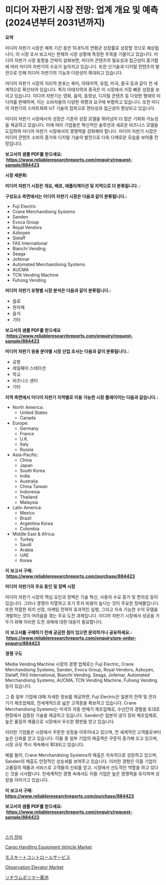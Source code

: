 <p><h1>미디어 자판기 시장 전망: 업계 개요 및 예측 (2024년부터 2031년까지)</h1></p><p><strong>요약</strong></p>
<p><p>미디어 자판기 시장은 예측 기간 동안 10.8%의 연평균 성장률로 성장할 것으로 예상됩니다. 이 시장 조사 보고서는 현재의 시장 상황에 특정한 주목을 기울이고 있습니다. 미디어 자판기 시장 동향을 간략히 살펴보면, 미디어 콘텐츠의 필요성과 접근성이 증가함에 따라 미디어 자판기의 수요가 높아지고 있습니다. 또한 신기술과 디지털 컨텐츠의 발전으로 인해 미디어 자판기의 기능과 다양성이 확대되고 있습니다.</p><p>미디어 자판기 시장의 지리적 분포는 북미, 아태지역, 유럽, 미국, 중국 등과 같이 전 세계적으로 확산되어 있습니다. 특히 아태지역과 중국은 이 시장에서 가장 빠른 성장을 보이고 있습니다. 미디어 자판기는 영화, 음악, 동영상, 디지털 콘텐츠 등 다양한 형태의 미디어를 판매하며, 이는 소비자들의 다양한 취향과 요구에 부합하고 있습니다. 또한 미디어 자판기의 스마트화와 IoT 기술의 접목으로 편리성과 접근성이 향상되고 있습니다.</p><p>미디어 자판기 시장에서의 성장은 기존의 성장 모델을 뛰어넘어 더 많은 기회와 가능성을 제공하고 있습니다. 이에 따라 기업들은 혁신적인 솔루션과 새로운 비즈니스 모델을 도입하여 미디어 자판기 시장에서의 경쟁력을 강화해야 합니다. 미디어 자판기 시장은 미디어 콘텐츠 소비의 증가와 디지털 기술의 발전으로 더욱 다채로운 모습을 보여줄 전망입니다.</p></p>
<p><strong>보고서의 샘플 PDF를 받으세요: &nbsp;<a href="https://www.reliableresearchreports.com/enquiry/request-sample/884423">https://www.reliableresearchreports.com/enquiry/request-sample/884423</a></strong></p>
<p><strong>시장 세분화:</strong></p>
<p><strong> 미디어 자판기 시장은 개요, 배포, 애플리케이션 및 지역으로 더 분류됩니다. :</strong></p>
<p><strong>구성요소 측면에서는 미디어 자판기 시장은 다음과 같이 분류됩니다.:</strong></p>
<p><ul><li>Fuji Electric</li><li>Crane Merchandising Systems</li><li>Sanden</li><li>Evoca Group</li><li>Royal Vendors</li><li>Azkoyen</li><li>Sielaff</li><li>FAS International</li><li>Bianchi Vending</li><li>Seaga</li><li>Jofemar</li><li>Automated Merchandising Systems</li><li>AUCMA</li><li>TCN Vending Machine</li><li>Fuhong Vending</li></ul></p>
<p><strong> 미디어 자판기 유형별 시장 분석은 다음과 같이 분류됩니다.:</strong></p>
<p><ul><li>음료</li><li>원자재</li><li>음식</li><li>기타</li></ul></p>
<p><strong>보고서의 샘플 PDF를 받으세요 :<a href="https://www.reliableresearchreports.com/enquiry/request-sample/884423">https://www.reliableresearchreports.com/enquiry/request-sample/884423</a></strong></p>
<p><strong> 미디어 자판기 응용 분야별 시장 산업 조사는 다음과 같이 분류됩니다.:</strong></p>
<p><ul><li>공항</li><li>레일웨이 스테이션</li><li>학교</li><li>비즈니스 센터</li><li>기타</li></ul></p>
<p><strong>지역 측면에서 미디어 자판기 지역별로 이용 가능한 시장 플레이어는 다음과 같습니다.:</strong></p>
<p><ul>
    <li>
        North America:
        <ul>
            <li>United States</li>
            <li>Canada</li>
        </ul>
    </li>
    <li>
        Europe:
        <ul>
            <li>Germany</li>
            <li>France</li>
            <li>U.K.</li>
            <li>Italy</li>
            <li>Russia</li>
        </ul>
    </li>
    <li>
        Asia-Pacific:
        <ul>
            <li>China</li>
            <li>Japan</li>
            <li>South Korea</li>
            <li>India</li>
            <li>Australia</li>
            <li>China Taiwan</li>
            <li>Indonesia</li>
            <li>Thailand</li>
            <li>Malaysia</li>
        </ul>
    </li>
    <li>
        Latin America:
        <ul>
            <li>Mexico</li>
            <li>Brazil</li>
            <li>Argentina Korea</li>
            <li>Colombia</li>
        </ul>
    </li>
    <li>
        Middle East & Africa:
        <ul>
            <li>Turkey</li>
            <li>Saudi</li>
            <li>Arabia</li>
            <li>UAE</li>
            <li>Korea</li>
        </ul>
    </li>
    </ul></p>
<p><strong>이 보고서 구매: &nbsp;<a href="https://www.reliableresearchreports.com/purchase/884423">https://www.reliableresearchreports.com/purchase/884423</a></strong></p>
<p><strong>미디어 자판기의 주요 동인 및 장벽 시장</strong></p>
<p><p>미디어 자판기 시장의 핵심 요인과 장벽은 기술 혁신, 사용자 수요 증가 및 편의성 등이 있습니다. 그러나 경쟁이 치열하고 초기 투자 비용이 높다는 것이 주요한 장애물입니다. 또한 적절한 위치 선정, 마케팅 전략의 효과적인 실행, 그리고 지속 가능한 수익 모델을 개발하는 것이 어려움을 겪는 주요 도전 과제입니다. 미디어 자판기 시장에서 성공을 거두기 위해 이러한 도전 과제에 대한 대응이 필요합니다.</p></p>
<p><strong>이 보고서를 구매하기 전에 궁금한 점이 있으면 문의하거나 공유하세요.: &nbsp;<a href="https://www.reliableresearchreports.com/enquiry/pre-order-enquiry/884423">https://www.reliableresearchreports.com/enquiry/pre-order-enquiry/884423</a></strong></p>
<p><strong>경쟁 구도</strong></p>
<p><p>Media Vending Machine 시장의 경쟁 업체로는 Fuji Electric, Crane Merchandising Systems, Sanden, Evoca Group, Royal Vendors, Azkoyen, Sielaff, FAS International, Bianchi Vending, Seaga, Jofemar, Automated Merchandising Systems, AUCMA, TCN Vending Machine, Fuhong Vending 등이 있습니다.</p><p>그 중 일부 기업에 대해 자세한 정보를 제공하면, Fuji Electric은 일본의 전력 및 전자 기기 제조업체로, 전세계적으로 넓은 고객층을 확보하고 있습니다. Crane Merchandising Systems는 미국의 자동 판매기 제조업체로, 수년간의 경험을 토대로 현장에서 검증된 기술을 제공하고 있습니다. Sanden은 일본의 냉각 장비 제조업체로, 높은 품질의 제품으로 시장에서 우수한 평판을 얻고 있습니다.</p><p>이러한 기업들은 시장에서 꾸준한 성장을 이루어내고 있으며, 전 세계적인 고객들로부터 높은 신뢰를 얻고 있습니다. 이들 중 일부 기업의 매출액은 꾸준히 증가해 오고 있으며, 시장 규모 역시 계속해서 확대되고 있습니다.</p><p>예를 들어, Crane Merchandising Systems의 매출은 지속적으로 성장하고 있으며, Sanden의 매출도 안정적인 상승세를 보여주고 있습니다. 이러한 경향은 이들 기업이 고품질의 제품과 서비스로 고객들의 신뢰를 얻고, 시장에서 선도적인 역할을 하고 있다는 것을 시사합니다. 전세계적인 경쟁 속에서도 이들 기업은 높은 경쟁력을 유지하며 성장을 이어가고 있습니다.</p></p>
<p><strong>이 보고서 구매: &nbsp; <a href="https://www.reliableresearchreports.com/purchase/884423">https://www.reliableresearchreports.com/purchase/884423</a></strong></p>
<p><strong>보고서의 샘플 PDF를 받으세요: &nbsp;<a href="https://www.reliableresearchreports.com/enquiry/request-sample/884423">https://www.reliableresearchreports.com/enquiry/request-sample/884423</a></strong><strong></strong></p>
<p>&nbsp;</p>
<p><p><a href="https://medium.com/@jackiefauhey9089475/%EC%8A%A4%ED%82%A4-%EC%9E%A5%EB%B9%84-%EC%8B%9C%EC%9E%A5%EC%9D%80-%EC%8B%9C%EC%9E%A5-%EC%A0%90%EC%9C%A0%EC%9C%A8-%EA%B7%9C%EB%AA%A8-%EB%B0%8F-2031%EB%85%84%EA%B9%8C%EC%A7%80-%EC%98%88%EC%83%81%EB%90%9C-%EC%98%88%EC%B8%A1%EC%97%90-%EC%B4%88%EC%A0%90%EC%9D%84-%EB%A7%9E%EC%B6%A5%EB%8B%88%EB%8B%A4-5d1e4df84cf2">스키 장비</a></p><p><a href="https://issuu.com/reportprime-2/docs/cargo-handling-equipment-vehicle-market-size-2030.">Cargo Handling Equipment Vehicle Market</a></p><p><a href="https://medium.com/@susanjprice2023/%E8%9A%8A%E5%8F%96%E3%82%8A%E3%82%B5%E3%83%BC%E3%83%93%E3%82%B9%E5%B8%82%E5%A0%B4-%E5%B8%82%E5%A0%B4%E3%81%AEcagr-%E5%B8%82%E5%A0%B4%E5%8B%95%E5%90%91-%E6%88%90%E9%95%B7%E6%88%A6%E7%95%A5%E3%81%AB%E9%96%A2%E3%81%99%E3%82%8B%E6%B4%9E%E5%AF%9F-91cc61b99095">モスキートコントロールサービス</a></p><p><a href="https://issuu.com/reportprime-2/docs/observation-elevator-market-size-2030.pptx">Observation Elevator Market</a></p><p><a href="https://github.com/cnnriuez22368/Market-Research-Report-List-1/blob/main/2456778645.md">リチウムポリマー電池</a></p></p>